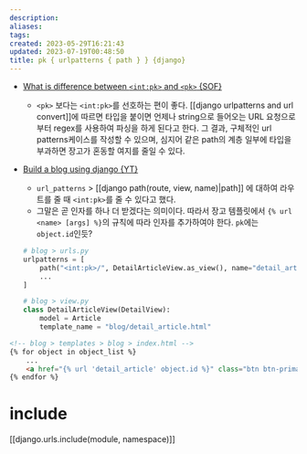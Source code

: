 ```yaml
---
description:
aliases: 
tags: 
created: 2023-05-29T16:21:43
updated: 2023-07-19T00:48:50
title: pk { urlpatterns { path } } {django}
---
```


- [What is difference between `<int:pk>` and `<pk>` {SOF}](https://stackoverflow.com/questions/62804254/what-is-the-difference-between-intpk-and-pk)
	- `<pk>` 보다는 `<int:pk>`를 선호하는 편이 좋다. [[django urlpatterns and url convert]]에 따르면 타입을 붙이면 언제나 string으로 들어오는 URL 요청으로부터 regex를 사용하여 파싱을 하게 된다고 한다. 그 결과, 구체적인 url patterns케이스를 작성할 수 있으며, 심지어 같은 path의 계층 일부에 타입을 부과하면 장고가 혼동할 여지를 줄일 수 있다.
- [Build a blog using django {YT}](https://youtu.be/sMqDJovFO-Y?t=5323)
	- `url_patterns` > [[django path(route, view, name)|path]] 에 대하여 라우트를 줄 때 `<int:pk>`를 줄 수 있다고 했다. 
	- 그말은 곧 인자를 하나 더 받겠다는 의미이다. 따라서 장고 템플릿에서 `{% url <name> [args] %}`의 규칙에 따라 인자를 추가하여야 한다. `pk`에는 `object.id`인듯?

	```python
	# blog > urls.py
	urlpatterns = [
	    path("<int:pk>/", DetailArticleView.as_view(), name="detail_article"),
		...
	]

	# blog > view.py
	class DetailArticleView(DetailView):
	    model = Article
	    template_name = "blog/detail_article.html"
	```

```html
<!-- blog > templates > blog > index.html -->
{% for object in object_list %}
	...
	<a href="{% url 'detail_article' object.id %}" class="btn btn-primary">Read More</a>
{% endfor %}
```

# include

[[django.urls.include(module, namespace)]]
